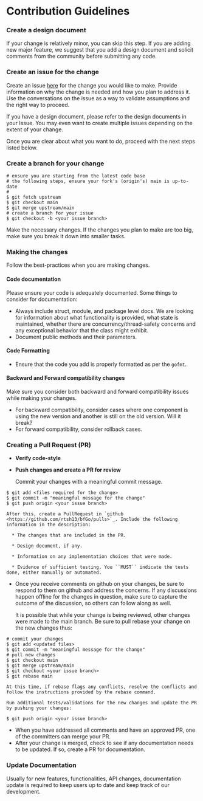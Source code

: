# Contribution Guidelines

### Create a design document

If your change is relatively minor, you can skip this step. If you are adding new major feature, we suggest that you add a design document and solicit comments from the community before submitting any code.

### Create an issue for the change

Create an issue [here](https://github.com/rtsh13/bfGo/issues) for the change you would like to make. Provide information on why the change is needed and how you plan to address it. Use the conversations on the issue as a way to validate assumptions and the right way to proceed.

If you have a design document, please refer to the design documents in your Issue. You may even want to create multiple issues depending on the extent of your change.

Once you are clear about what you want to do, proceed with the next steps listed below.

### Create a branch for your change

```text
# ensure you are starting from the latest code base
# the following steps, ensure your fork's (origin's) main is up-to-date
#
$ git fetch upstream
$ git checkout main
$ git merge upstream/main
# create a branch for your issue
$ git checkout -b <your issue branch>
```

Make the necessary changes. If the changes you plan to make are too big, make sure you break it down into smaller tasks.

### Making the changes

Follow the best-practices when you are making changes.

#### Code documentation

Please ensure your code is adequately documented. Some things to consider for documentation:

* Always include struct, module, and package level docs. We are looking for information about what functionality is provided, what state is maintained, whether there are concurrency/thread-safety concerns and any exceptional behavior that the class might exhibit.
* Document public methods and their parameters.

#### Code Formatting
* Ensure that the code you add is properly formatted as per the `gofmt`.

#### Backward and Forward compatibility changes

Make sure you consider both backward and forward compatibility issues while making your changes.

* For backward compatibility, consider cases where one component is using the new version and another is still on the old version. Will it break?
* For forward compatibility, consider rollback cases.

### Creating a Pull Request (PR)

* **Verify code-style**
* **Push changes and create a PR for review**

  Commit your changes with a meaningful commit message.

```text
$ git add <files required for the change>
$ git commit -m "meaningful message for the change"
$ git push origin <your issue branch>

After this, create a PullRequest in `github <https://github.com/rtsh13/bfGo/pulls>`_. Include the following information in the description:

  * The changes that are included in the PR.

  * Design document, if any.

  * Information on any implementation choices that were made.

  * Evidence of sufficient testing. You ``MUST`` indicate the tests done, either manually or automated.
```

* Once you receive comments on github on your changes, be sure to respond to them on github and address the concerns. If any discussions happen offline for the changes in question, make sure to capture the outcome of the discussion, so others can follow along as well.

  It is possible that while your change is being reviewed, other changes were made to the main branch. Be sure to pull rebase your change on the new changes thus:

```text
# commit your changes
$ git add <updated files>
$ git commit -m "meaningful message for the change"
# pull new changes
$ git checkout main
$ git merge upstream/main
$ git checkout <your issue branch>
$ git rebase main

At this time, if rebase flags any conflicts, resolve the conflicts and follow the instructions provided by the rebase command.

Run additional tests/validations for the new changes and update the PR by pushing your changes:
```

```text
$ git push origin <your issue branch>
```

* When you have addressed all comments and have an approved PR, one of the committers can merge your PR.
* After your change is merged, check to see if any documentation needs to be updated. If so, create a PR for documentation.

### Update Documentation

Usually for new features, functionalities, API changes, documentation update is required to keep users up to date and keep track of our development.